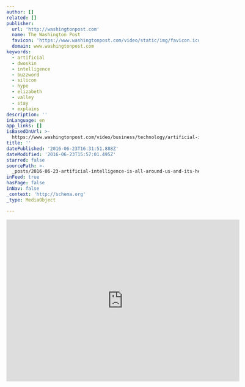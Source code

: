 ```yaml
---
author: []
related: []
publisher:
  url: 'http://washingtonpost.com'
  name: The Washington Post
  favicon: 'https://www.washingtonpost.com/video/static/img/favicon.ico'
  domain: www.washingtonpost.com
keywords:
  - artificial
  - dwoskin
  - intelligence
  - buzzword
  - silicon
  - hype
  - elizabeth
  - valley
  - stay
  - explains
description: ''
inLanguage: en
app_links: []
isBasedOnUrl: >-
  https://www.washingtonpost.com/video/business/technology/artificial-intelligence-is-all-around-us-and-its-here-to-stay/2016/06/22/ca8d32b0-37eb-11e6-af02-1df55f0c77ff_video.html
title: ''
datePublished: '2016-06-23T16:31:51.888Z'
dateModified: '2016-06-23T15:57:01.495Z'
starred: false
sourcePath: >-
  _posts/2016-06-23-artificial-intelligence-is-all-around-us-and-its-here-to-st.md
inFeed: true
hasPage: false
inNav: false
_context: 'http://schema.org'
_type: MediaObject

---
```

<iframe src="https://cdn.embedly.com/widgets/media.html?src=https%3A%2F%2Fd21rhj7n383afu.cloudfront.net%2Fwashpost-production%2FThe_Washington_Post%2F20160621%2F57699e81e4b03f426775f8c7%2F57699e97e4b05fc3528522f6_1439399835595-cf9g26_t_1466539711884_1280_720_2000.mp4&amp;src_secure=1&amp;url=https%3A%2F%2Fwww.washingtonpost.com%2Fvideo%2Fbusiness%2Ftechnology%2Fartificial-intelligence-is-all-around-us-and-its-here-to-stay%2F2016%2F06%2F22%2Fca8d32b0-37eb-11e6-af02-1df55f0c77ff_video.html&amp;image=http%3A%2F%2Fimg.washingtonpost.com%2Fwp-apps%2Fimrs.php%3Fsrc%3Dhttp%3A%2F%2Fs3.amazonaws.com%2Fposttv-thumbnails-prod%2Fthumbnails%2F57699e81e4b03f426775f8c7%2FMarkMakela511466148802.jpg%26w%3D1024&amp;height=423&amp;width=610&amp;key=b7d04c9b404c499eba89ee7072e1c4f7&amp;type=video%2Fmp4&amp;schema=washingtonpost" width="610" height="423" scrolling="no" frameborder="0" allowfullscreen="" style=""></iframe>